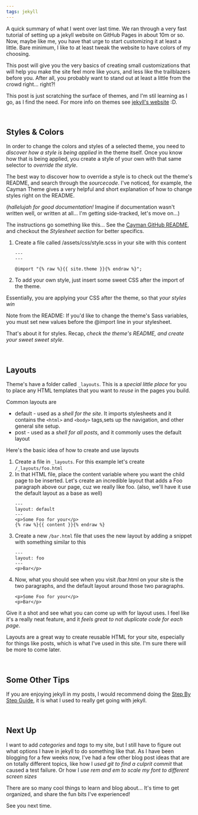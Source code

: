 ```yaml
---
tags: jekyll
---
```


A quick summary of what I went over last time.  We ran through a very fast tutorial of setting up a jekyll website on GitHub Pages in about 10m or so.  Now, maybe like me, you have that urge to start customizing it at least a little.  Bare minimum, I like to at least tweak the website to have colors of my choosing.

This post will give you the very basics of creating small customizations that will help you make the site feel more like yours, and less like the trailblazers before you.  After all, you probably want to stand out at least a little from the crowd right... right?!

This post is just scratching the surface of themes, and I'm stil learning as I go, as I find the need.  For more info on themes see [jekyll's website](https://jekyllrb.com/docs/themes/) :D.

&nbsp;
## Styles & Colors

In order to change the colors and styles of a selected theme, you need to _discover how a style is being applied_ in the theme itself.  Once you know how that is being applied, you create a style of your own with that same selector to _override the style_.

The best way to discover how to override a style is to check out the theme's README, and search through the _sourcecode_.  I've noticed, for example, the Cayman Theme gives a very helpful and short explanation of how to change styles right on the README.

(_hallelujah for good documentation!_  Imagine if documentation wasn't written well, or written at all... I'm getting side-tracked, let's move on...)

The instructions go something like this... See the [Cayman GitHub README](https://github.com/pages-themes/cayman), and checkout the _Stylesheet section_ for better specifics.
1. Create a file called /assets/css/style.scss in your site with this content
    ```
    ---
    ---

    @import "{% raw %}{{ site.theme }}{% endraw %}";
    ```
1. To add your own style, just insert some sweet CSS after the import of the theme.

Essentially, you are applying your CSS after the theme, so that _your styles win_

Note from the README: If you'd like to change the theme's Sass variables, you must set new values before the @import line in your stylesheet.

That's about it for styles.  Recap, _check the theme's README, and create your sweet sweet style_.

&nbsp;
## Layouts

Theme's have a folder called `_layouts`.  This is a _special little place_ for you to place any HTML templates that you want to _reuse_ in the pages you build.

Common layouts are
* default - used as a _shell for the site_.  It imports stylesheets and it contains the `<html>` and `<body>` tags,sets up the navigation, and other general site setup.
* post - used as a _shell for all posts_, and it commonly uses the default layout

Here's the basic idea of how to create and use layouts
1. Create a file in `_layouts`.  For this example let's create `/_layouts/foo.html`
1. In that HTML file, place the content variable where you want the child page to be inserted.  Let's create an incredible layout that adds a Foo paragraph above our page, cuz we really like foo.  (also, we'll have it use the default layout as a base as well)
    ```
    ---
    layout: default
    ---
    <p>Some Foo for your</p>
    {% raw %}{{ content }}{% endraw %}
    ```
1. Create a new `/bar.html` file that uses the new layout by adding a snippet with something similar to this
    ```
    ---
    layout: foo
    ---
    <p>Bar</p>
    ```
1. Now, what you should see when you visit /bar.html on your site is the two paragraphs, and the default layout around those two paragraphs.
    ```
    <p>Some Foo for your</p>
    <p>Bar</p>
    ```

Give it a shot and see what you can come up with for layout uses.  I feel like it's a really neat feature, and it _feels great to not duplicate code for each page_.

Layouts are a great way to create reusable HTML for your site, especially for things like posts, which is what I've used in this site.  I'm sure there will be more to come later.

&nbsp;
## Some Other Tips

If you are enjoying jekyll in my posts, I would recommend doing the [Step By Step Guide](https://jekyllrb.com/docs/step-by-step/01-setup/), it is what I used to really get going with jekyll.

&nbsp;
## Next Up

I want to add _categories_ and _tags_ to my site, but I still have to figure out what options I have in jekyll to do something like that.  As I have been blogging for a few weeks now, I've had a few other blog post ideas that are on totally different topics, like how I _used git to find a culprit commit_ that caused a test failure.  Or how I _use rem and em to scale my font to different screen sizes_

There are so many cool things to learn and blog about...  It's time to get organized, and share the fun bits I've experienced!

See you next time.